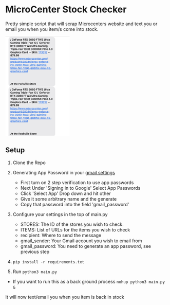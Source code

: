 # MicroCenter Stock Checker

Pretty simple script that will scrap Microcenters website and text
 you or email you when you item/s come into stock.

<img src="texts.png" alt="texts" width="200"/>


## Setup
1. Clone the Repo
2. Generating App Password in your [gmail settings](https://myaccount.google.com/u/2/security)
    - First turn on 2 step verification to use app passwords
    - Next Under 'Signing in to Google' Select App Passwords
    - Click 'Select App' Drop down and hit other
    - Give it some arbitrary name and the generate
    - Copy that password into the field 'gmail_password'
3. Configure your settings in the top of main.py
    - STORES: The ID of the stores you wish to check.
    - ITEMS: List of URLs for the items you wish to check
    - recipient: Where to send the message
    - gmail_sender: Your Gmail account you wish to email from
    - gmail_password: You need to generate an app password, see previous step


4. ```pip install -r requirements.txt```
5. Run ```python3 main.py```
  - If you want to run this as a back ground process ```nohup python3 main.py &```

It will now text/email you when you item is back in stock


